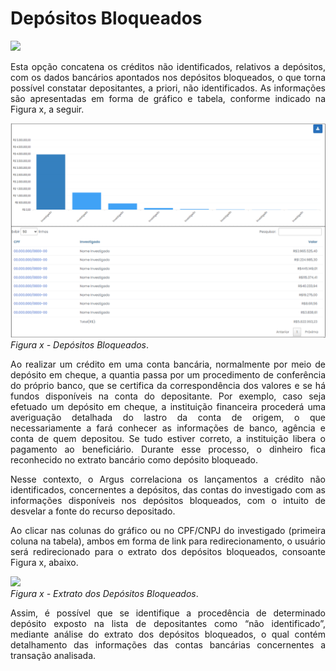 # Depósitos Bloqueados

![](img/DepósitosBloqueados.png)<br>

<p style="text-align: justify;">Esta opção concatena os créditos não identificados, relativos a depósitos, com os dados bancários apontados nos depósitos bloqueados, o que torna possível constatar depositantes, a priori, não identificados. As informações são apresentadas em forma de gráfico e tabela, conforme indicado na Figura x, a seguir.</p>

![](img/Bloqueados.png)<br>
*Figura x - Depósitos Bloqueados*. <br>

<p style="text-align: justify;">Ao realizar um crédito em uma conta bancária, normalmente por meio de depósito em cheque, a quantia passa por um procedimento de conferência do próprio banco, que se certifica da correspondência dos valores e se há fundos disponíveis na conta do depositante. Por exemplo, caso seja efetuado um depósito em cheque, a instituição financeira procederá uma averiguação detalhada do lastro da conta de origem, o que necessariamente a fará conhecer as informações de banco, agência e conta de quem depositou. Se tudo estiver correto, a instituição libera o pagamento ao beneficiário. Durante esse processo, o dinheiro fica reconhecido no extrato bancário como depósito bloqueado.</p>

<p style="text-align: justify;">Nesse contexto, o Argus correlaciona os lançamentos a crédito não identificados, concernentes a depósitos, das contas do investigado com as informações disponíveis nos depósitos bloqueados, com o intuito de desvelar a fonte do recurso depositado.</p>

<p style="text-align: justify;">Ao clicar nas colunas do gráfico ou no CPF/CNPJ do investigado (primeira coluna na tabela), ambos em forma de link para redirecionamento, o usuário será redirecionado para o extrato dos depósitos bloqueados, consoante Figura x, abaixo. </p>

![](img/ExtratoDepósitosBloqueados.png)<br>
*Figura x - Extrato dos Depósitos Bloqueados*. <br>

<p style="text-align: justify;">Assim, é possível que se identifique a procedência de determinado depósito exposto na lista de depositantes como “não identificado”, mediante análise do extrato dos depósitos bloqueados, o qual contém detalhamento das informações das contas bancárias concernentes a transação analisada.</p>


